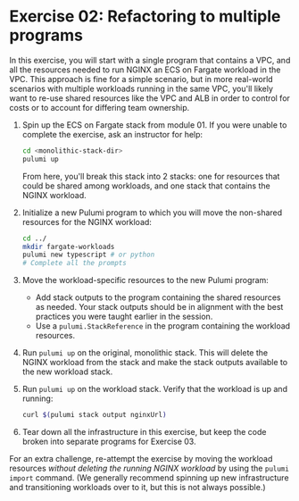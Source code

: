 # Exercise 02: Refactoring to multiple programs

In this exercise, you will start with a single program that contains a VPC, and all the resources needed to run NGINX an ECS on Fargate workload in the VPC. This approach is fine for a simple scenario, but in more real-world scenarios with multiple workloads running in the same VPC, you'll likely want to re-use shared resources like the VPC and ALB in order to control for costs or to account for differing team ownership.

1. Spin up the ECS on Fargate stack from module 01. If you were unable to complete the exercise, ask an instructor for help:

   ```bash
   cd <monolithic-stack-dir>
   pulumi up
   ```

   From here, you'll break this stack into 2 stacks: one for resources that could be shared among workloads, and one stack that contains the NGINX workload.

1. Initialize a new Pulumi program to which you will move the non-shared resources for the NGINX workload:

   ```bash
   cd ../
   mkdir fargate-workloads
   pulumi new typescript # or python
   # Complete all the prompts
   ```

1. Move the workload-specific resources to the new Pulumi program:

   - Add stack outputs to the program containing the shared resources as needed. Your stack outputs should be in alignment with the best practices you were taught earlier in the session.
   - Use a `pulumi.StackReference` in the program containing the workload resources.

1. Run `pulumi up` on the original, monolithic stack. This will delete the NGINX workload from the stack and make the stack outputs available to the new workload stack.
1. Run `pulumi up` on the workload stack. Verify that the workload is up and running:

   ```bash
   curl $(pulumi stack output nginxUrl)
   ```

1. Tear down all the infrastructure in this exercise, but keep the code broken into separate programs for Exercise 03.

For an extra challenge, re-attempt the exercise by moving the workload resources _without deleting the running NGINX workload_ by using the `pulumi import` command. (We generally recommend spinning up new infrastructure and transitioning workloads over to it, but this is not always possible.)
